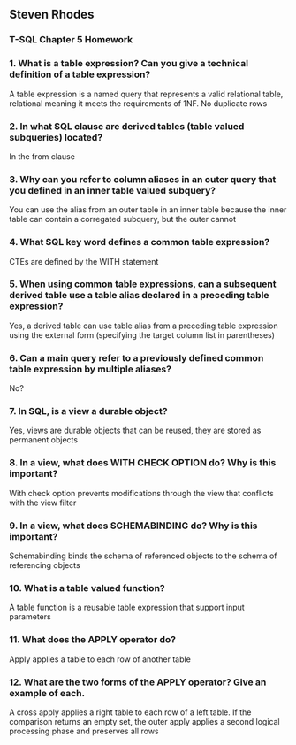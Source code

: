 ## Steven Rhodes
### T-SQL Chapter 5 Homework

### 1. What is a table expression? Can you give a technical definition of a table expression?
A table expression is a named query that represents a valid relational table, relational meaning it meets the requirements of 1NF. No duplicate rows

### 2. In what SQL clause are derived tables (table valued subqueries) located?
In the from clause

### 3. Why can you refer to column aliases in an outer query that you defined in an inner table valued subquery?
You can use the alias from an outer table in an inner table because the inner table can contain a corregated subquery, but the outer cannot

### 4. What SQL key word defines a common table expression?
CTEs are defined by the WITH statement

### 5. When using common table expressions, can a subsequent derived table use a table alias declared in a preceding table expression?
Yes, a derived table can use table alias from a preceding table expression using the external form (specifying the target column list in parentheses)

### 6. Can a main query refer to a previously defined common table expression by multiple aliases?
No?

### 7. In SQL, is a view a durable object?
Yes, views are durable objects that can be reused, they are stored as permanent objects

### 8. In a view, what does WITH CHECK OPTION do? Why is this important?
With check option prevents modifications through the view that conflicts with the view filter

### 9. In a view, what does SCHEMABINDING do? Why is this important?
Schemabinding binds the schema of referenced objects to the schema of referencing objects

### 10. What is a table valued function?
A table function is a reusable table expression that support input parameters

### 11. What does the APPLY operator do?
Apply applies a table to each row of another table

### 12. What are the two forms of the APPLY operator? Give an example of each.
A cross apply applies a right table to each row of a left table. If the comparison returns an empty set, the outer apply applies a second logical processing phase and preserves all rows